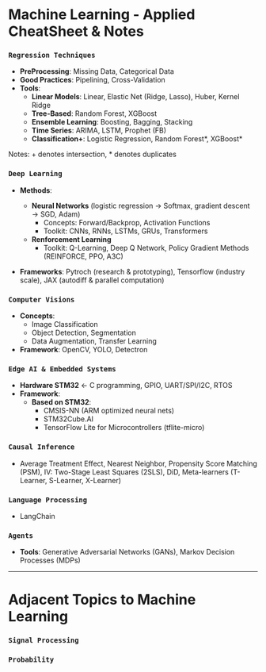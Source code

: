 # Machine Learning - Applied CheatSheet & Notes

### `Regression Techniques`
- **PreProcessing**: Missing Data, Categorical Data
- **Good Practices**: Pipelining, Cross-Validation
- **Tools**:
  - **Linear Models**: Linear, Elastic Net (Ridge, Lasso), Huber, Kernel Ridge  
  - **Tree-Based**: Random Forest, XGBoost  
  - **Ensemble Learning**: Boosting, Bagging, Stacking  
  - **Time Series**: ARIMA, LSTM, Prophet (FB)  
  - **Classification+**: Logistic Regression, Random Forest*, XGBoost*
    
Notes: + denotes intersection, * denotes duplicates

### `Deep Learning`
- **Methods**:
    - **Neural Networks** (logistic regression $\rightarrow$ Softmax, gradient descent $\rightarrow$ SGD, Adam)
      - Concepts: Forward/Backprop, Activation Functions
      - Toolkit: CNNs, RNNs, LSTMs, GRUs, Transformers
    - **Renforcement Learning**
      - Toolkit: Q-Learning, Deep Q Network, Policy Gradient Methods (REINFORCE, PPO, A3C)

- **Frameworks**: Pytroch (research & prototyping), Tensorflow (industry scale), JAX (autodiff & parallel computation)
  
### `Computer Visions`
- **Concepts**:
  - Image Classification
  - Object Detection, Segmentation
  - Data Augmentation, Transfer Learning
- **Framework**: OpenCV, YOLO, Detectron

### `Edge AI & Embedded Systems`
- **Hardware STM32** $\leftarrow$  C programming, GPIO, UART/SPI/I2C, RTOS
- **Framework**: 
    - **Based on STM32**:
        - CMSIS-NN (ARM optimized neural nets)
        - STM32Cube.AI
        - TensorFlow Lite for Microcontrollers (tflite-micro)
  
### `Causal Inference`
- Average Treatment Effect, Nearest Neighbor, Propensity Score Matching (PSM), IV: Two-Stage Least Squares (2SLS), DiD, Meta-learners (T-Learner, S-Learner, X-Learner)
  
### `Language Processing`
- LangChain

### `Agents`
- **Tools**: Generative Adversarial Networks (GANs), Markov Decision Processes (MDPs)
---
# Adjacent Topics to Machine Learning 

### `Signal Processing`

### `Probability`
